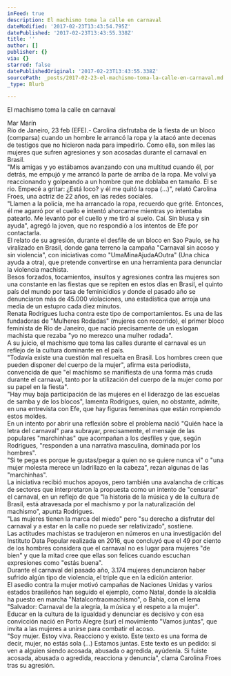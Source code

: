 ```yaml
---
inFeed: true
description: El machismo toma la calle en carnaval
dateModified: '2017-02-23T13:43:54.795Z'
datePublished: '2017-02-23T13:43:55.338Z'
title: ''
author: []
publisher: {}
via: {}
starred: false
datePublishedOriginal: '2017-02-23T13:43:55.338Z'
sourcePath: _posts/2017-02-23-el-machismo-toma-la-calle-en-carnaval.md
_type: Blurb

---
```

El machismo toma la calle en carnaval

Mar Marín  
Río de Janeiro, 23 feb (EFE).- Carolina disfrutaba de la fiesta de un bloco (comparsa) cuando un hombre le arrancó la ropa y la atacó ante decenas de testigos que no hicieron nada para impedirlo. Como ella, son miles las mujeres que sufren agresiones y son acosadas durante el carnaval en Brasil.  
"Mis amigas y yo estábamos avanzando con una multitud cuando él, por detrás, me empujó y me arrancó la parte de arriba de la ropa. Me volví ya reaccionando y golpeando a un hombre que me doblaba en tamaño. El se rio. Empecé a gritar: ¿Está loco? y él me quitó la ropa (...)", relató Carolina Froes, una actriz de 22 años, en las redes sociales.  
"Llamen a la policía, me ha arrancado la ropa, recuerdo que grité. Entonces, él me agarró por el cuello e intentó ahorcarme mientras yo intentaba patearlo. Me levantó por el cuello y me tiró al suelo. Caí. Sin blusa y sin ayuda", agregó la joven, que no respondió a los intentos de Efe por contactarla.  
El relato de su agresión, durante el desfile de un bloco en Sao Paulo, se ha viralizado en Brasil, donde gana terreno la campaña "Carnaval sin acoso y sin violencia", con iniciativas como "UmaMinaAjudaAOutra" (Una chica ayuda a otra), que pretende convertirse en una herramienta para denunciar la violencia machista.  
Besos forzados, tocamientos, insultos y agresiones contra las mujeres son una constante en las fiestas que se repiten en estos días en Brasil, el quinto país del mundo por tasa de feminicidios y donde el pasado año se denunciaron más de 45.000 violaciones, una estadística que arroja una media de un estupro cada diez minutos.  
Renata Rodrigues lucha contra este tipo de comportamientos. Es una de las fundadoras de "Mulheres Rodadas" (mujeres con recorrido), el primer bloco feminista de Río de Janeiro, que nació precisamente de un eslogan machista que rezaba "yo no merezco una mulher rodada".  
A su juicio, el machismo que toma las calles durante el carnaval es un reflejo de la cultura dominante en el país.  
"Todavía existe una cuestión mal resuelta en Brasil. Los hombres creen que pueden disponer del cuerpo de la mujer", afirma esta periodista, convencida de que "el machismo se manifiesta de una forma más cruda durante el carnaval, tanto por la utilización del cuerpo de la mujer como por su papel en la fiesta".  
"Hay muy baja participación de las mujeres en el liderazgo de las escuelas de samba y de los blocos", lamenta Rodrigues, quien, no obstante, admite, en una entrevista con Efe, que hay figuras femeninas que están rompiendo estos moldes.  
En un intento por abrir una reflexión sobre el problema nació "Quién hace la letra del carnaval" para subrayar, precisamente, el mensaje de las populares "marchinhas" que acompañan a los desfiles y que, según Rodrigues, "responden a una narrativa masculina, dominada por los hombres".  
"Si te pega es porque le gustas/pegar a quien no se quiere nunca vi" o "una mujer molesta merece un ladrillazo en la cabeza", rezan algunas de las "marchinhas".  
La iniciativa recibió muchos apoyos, pero también una avalancha de críticas de sectores que interpretaron la propuesta como un intento de "censurar" el carnaval, en un reflejo de que "la historia de la música y de la cultura de Brasil, está atravesada por el machismo y por la naturalización del machismo", apunta Rodrigues.  
"Las mujeres tienen la marca del miedo" pero "su derecho a disfrutar del carnaval y a estar en la calle no puede ser relativizado", sostiene.  
Las actitudes machistas se tradujeron en números en una investigación del Instituto Data Popular realizada en 2016, que concluyó que el 49 por ciento de los hombres considera que el carnaval no es lugar para mujeres "de bien" y que la mitad cree que ellas son felices cuando escuchan expresiones como "estás buena".  
Durante el carnaval del pasado año, 3.174 mujeres denunciaron haber sufrido algún tipo de violencia, el triple que en la edición anterior.  
El asedio contra la mujer motivó campañas de Naciones Unidas y varios estados brasileños han seguido el ejemplo, como Natal, donde la alcaldía ha puesto en marcha "Natalcontraomachismo", o Bahía, con el lema "Salvador: Carnaval de la alegría, la música y el respeto a la mujer".  
Educar en la cultura de la igualdad y denunciar es decisivo y con esa convicción nació en Porto Alegre (sur) el movimiento "Vamos juntas", que invita a las mujeres a unirse para combatir el acoso.  
"Soy mujer. Estoy viva. Reacciono y existo. Este texto es una forma de decir, mujer, no estás sola (...) Estamos juntas. Este texto es un pedido: si ven a alguien siendo acosada, abusada o agredida, ayúdenla. Si fuiste acosada, abusada o agredida, reacciona y denuncia", clama Carolina Froes tras su agresión.